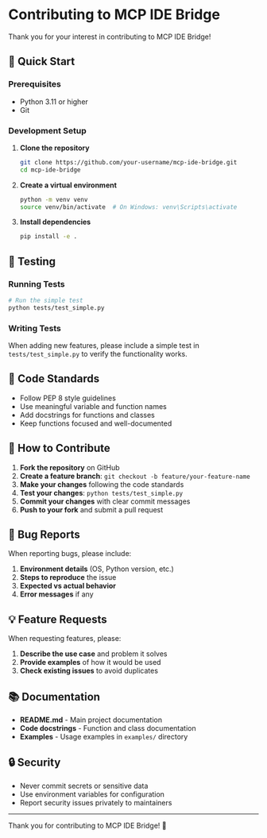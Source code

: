 # Contributing to MCP IDE Bridge

Thank you for your interest in contributing to MCP IDE Bridge!

## 🚀 Quick Start

### Prerequisites

- Python 3.11 or higher
- Git

### Development Setup

1. **Clone the repository**
   ```bash
   git clone https://github.com/your-username/mcp-ide-bridge.git
   cd mcp-ide-bridge
   ```

2. **Create a virtual environment**
   ```bash
   python -m venv venv
   source venv/bin/activate  # On Windows: venv\Scripts\activate
   ```

3. **Install dependencies**
   ```bash
   pip install -e .
   ```

## 🧪 Testing

### Running Tests

```bash
# Run the simple test
python tests/test_simple.py
```

### Writing Tests

When adding new features, please include a simple test in `tests/test_simple.py` to verify the functionality works.

## 📝 Code Standards

- Follow PEP 8 style guidelines
- Use meaningful variable and function names
- Add docstrings for functions and classes
- Keep functions focused and well-documented

## 🤝 How to Contribute

1. **Fork the repository** on GitHub
2. **Create a feature branch**: `git checkout -b feature/your-feature-name`
3. **Make your changes** following the code standards
4. **Test your changes**: `python tests/test_simple.py`
5. **Commit your changes** with clear commit messages
6. **Push to your fork** and submit a pull request

## 🐛 Bug Reports

When reporting bugs, please include:

1. **Environment details** (OS, Python version, etc.)
2. **Steps to reproduce** the issue
3. **Expected vs actual behavior**
4. **Error messages** if any

## 💡 Feature Requests

When requesting features, please:

1. **Describe the use case** and problem it solves
2. **Provide examples** of how it would be used
3. **Check existing issues** to avoid duplicates

## 📚 Documentation

- **README.md** - Main project documentation
- **Code docstrings** - Function and class documentation
- **Examples** - Usage examples in `examples/` directory

## 🔒 Security

- Never commit secrets or sensitive data
- Use environment variables for configuration
- Report security issues privately to maintainers

---

Thank you for contributing to MCP IDE Bridge! 🚀 
